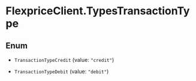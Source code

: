 # FlexpriceClient.TypesTransactionType

## Enum


* `TransactionTypeCredit` (value: `"credit"`)

* `TransactionTypeDebit` (value: `"debit"`)


